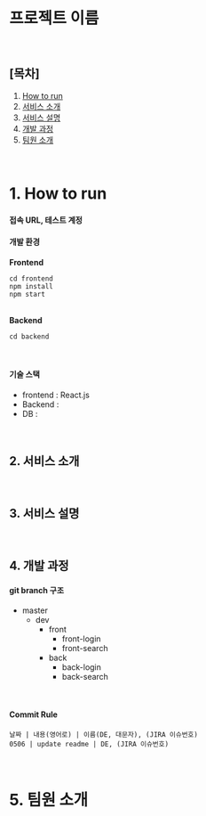 <h1>프로젝트 이름</h1>

<br/>

<h2>[목차]</h2>

1. [How to run](#1.-how-to-run)
2. [서비스 소개](#2.-서비스-소개)
3. [서비스 설명](#3.-서비스-설명)
4. [개발 과정](#4.-개발-과정)
5. [팀원 소개](#5.-팀원-소개)

<br/>

# 1. How to run

<h4>접속 URL, 테스트 계정</h4>



<h4>개발 환경</h4>

**Frontend**

```
cd frontend
npm install
npm start
```

<br/>**Backend**

```
cd backend
```

<br/>

<h4>기술 스택</h4>

* frontend : React.js
* Backend :
* DB : 

<br/>

<h2>2. 서비스 소개</h2>

<br/>

<h2>3. 서비스 설명</h2>

<br/>

<h2>4. 개발 과정</h2>

<h4>git branch 구조</h4>

* master
  * dev
    * front
      * front-login
      * front-search
    * back
      * back-login
      * back-search

<br/>

<h4>Commit Rule</h4>

```
날짜 | 내용(영어로) | 이름(DE, 대문자), (JIRA 이슈번호)
0506 | update readme | DE, (JIRA 이슈번호)
```

<br/>

# 5. 팀원 소개

<br/>